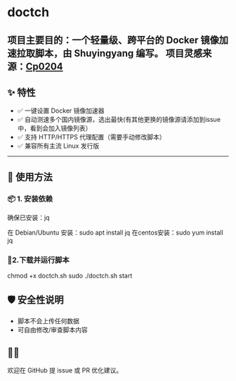 # doctch
项目主要目的：一个轻量级、跨平台的 Docker 镜像加速拉取脚本，由 Shuyingyang 编写。
项目灵感来源：[Cp0204](https://github.com/Cp0204)
---
## ✨ 特性

- ✅ 一键设置 Docker 镜像加速器
- ✅ 自动测速多个国内镜像源，选出最快(有其他更换的镜像源请添加到issue中，看到会加入镜像列表）
- ✅ 支持 HTTP/HTTPS 代理配置（需要手动修改脚本）
- ✅ 兼容所有主流 Linux 发行版
---

## 🚀 使用方法
### 📦 1. 安装依赖

确保已安装：jq

在 Debian/Ubuntu 安装：sudo apt install jq
在centos安装：sudo yum install jq

### 🧪2.下载并运行脚本
chmod +x doctch.sh
sudo ./doctch.sh start

## 🛡️ 安全性说明

- 脚本不会上传任何数据
- 可自由修改/审查脚本内容

## 🧑‍💻 
欢迎在 GitHub 提 issue 或 PR 优化建议。
